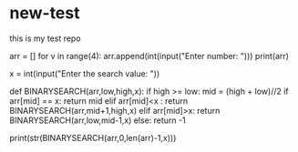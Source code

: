 # new-test

this is my test repo

arr = []
for v in range(4):
    arr.append(int(input("Enter number: ")))
print(arr)

x = int(input("Enter the search value: "))

def BINARYSEARCH(arr,low,high,x):
    if high >= low:
        mid = (high + low)//2
        if arr[mid] == x:
            return mid
        elif arr[mid]<x :
            return BINARYSEARCH(arr,mid+1,high,x)
        elif arr[mid]>x:
            return BINARYSEARCH(arr,low,mid-1,x)
    else:
        return -1

print(str(BINARYSEARCH(arr,0,len(arr)-1,x)))
